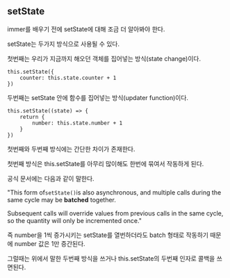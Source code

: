 ## setState

immer를 배우기 전에 setState에 대해 조금 더 알아봐야 한다.

setState는 두가지 방식으로 사용될 수 있다.

첫번째는 우리가 지금까지 해오던 객체를 집어넣는 방식(state change)이다.

```react
this.setState({
	counter: this.state.counter + 1
})
```

두번째는 setState 안에 함수를 집어넣는 방식(updater function)이다.

```react
this.setState((state) => {
	return {
        number: this.state.number + 1
    }
})
```

첫번째와 두번째 방식에는 간단한 차이가 존재한다.

첫번째 방식은 this.setState를 아무리 많이해도 한번에 묶여서 작동하게 된다.

공식 문서에는 다음과 같이 말한다.

"This form of`setState()`is also asynchronous, and multiple calls during the same cycle may be **batched** together.

Subsequent calls will override values from previous calls in the same cycle, so the quantity will only be incremented once."

즉 number을 1씩 증가시키는 setState를 열번하더라도 batch 형태로 작동하기 때문에 number 값은 1만 증간된다.

그럴때는 위에서 말한 두번째 방식을 쓰거나 this.setState의 두번째 인자로 콜백을 쓰면된다.